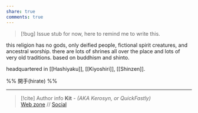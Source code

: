 ```yaml
---
share: true
comments: true
---
```

> [!bug] Issue
>stub for now, here to remind me to write this.

this religion has no gods, only deified people, fictional spirit creatures, and ancestral worship. there are lots of shrines all over the place and lots of very old traditions. based on buddhism and shinto.

headquartered in [[Hashiyaku]], [[Kiyoshiri]], [[Shinzen]].

%% 開手(hirate) %%

-----
> [!cite] Author info
> **Kit** - *(AKA Kerosyn, or QuickFastly)*\
> [Web zone](https://kerosyn.link) // [Social](https://m.tripulse.link/@kit)